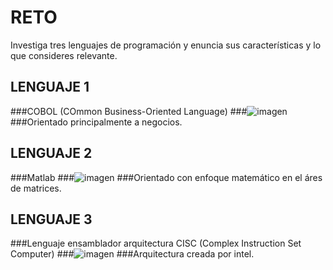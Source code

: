 # RETO
Investiga tres lenguajes de programación y enuncia sus características y lo que consideres relevante.

## LENGUAJE 1
###COBOL (COmmon Business-Oriented Language)
###![imagen](https://user-images.githubusercontent.com/104279125/166123765-474feb98-016e-4fe2-b79c-cad73ba4a16e.png)
###Orientado principalmente a negocios.

## LENGUAJE 2
###Matlab
###![imagen](https://user-images.githubusercontent.com/104279125/166123751-a9b41d39-8d5f-4d18-88b3-5c565dbfc9ed.png)
###Orientado con enfoque matemático en el áres de matrices.

## LENGUAJE 3
###Lenguaje ensamblador arquitectura CISC (Complex Instruction Set Computer)
###![imagen](https://user-images.githubusercontent.com/104279125/166123713-c5789ec0-9770-48fa-a037-49cd57ce9fea.png)
###Arquitectura creada por intel.
